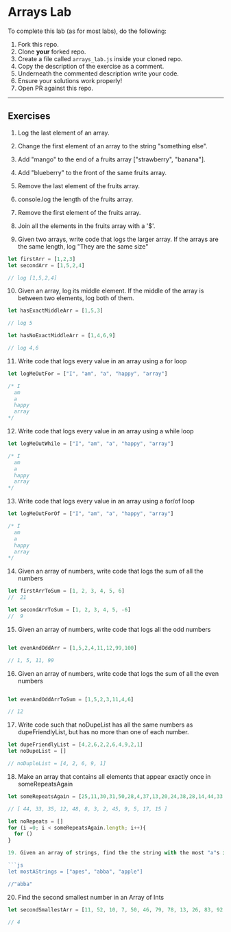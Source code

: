 # Arrays Lab

To complete this lab (as for most labs), do the following:

1. Fork this repo.
2. Clone **your** forked repo.
3. Create a file called `arrays_lab.js` inside your cloned repo.
4. Copy the description of the exercise as a comment.
5. Underneath the commented description write your code.
6. Ensure your solutions work properly!
7. Open PR against this repo.

___

## Exercises

1. Log the last element of an array.
2. Change the first element of an array to the string "something else".
3. Add "mango" to the end of a fruits array ["strawberry", "banana"].
4. Add "blueberry" to the front of the same fruits array.
5. Remove the last element of the fruits array.
6. console.log the length of the fruits array.
7. Remove the first element of the fruits array.
8. Join all the elements in the fruits array with a '$'.


9. Given two arrays, write code that logs the larger array.  If the arrays are the same length, log "They are the same size"

```js
let firstArr = [1,2,3]
let secondArr = [1,5,2,4]

// log [1,5,2,4]
```

10. Given an array, log its middle element.  If the middle of the array is between two elements, log both of them.

```js
let hasExactMiddleArr = [1,5,3]

// log 5

let hasNoExactMiddleArr = [1,4,6,9]

// log 4,6

```

11. Write code that logs every value in an array using a for loop

```js
let logMeOutFor = ["I", "am", "a", "happy", "array"]

/* I
  am
  a
  happy
  array
*/
```

12. Write code that logs every value in an array using a while loop

```js
let logMeOutWhile = ["I", "am", "a", "happy", "array"]

/* I
  am
  a
  happy
  array
*/
```


13. Write code that logs every value in an array using a for/of loop

```js
let logMeOutForOf = ["I", "am", "a", "happy", "array"]

/* I
  am
  a
  happy
  array
*/
```


14. Given an array of numbers, write code that logs the sum of all the numbers

```js
let firstArrToSum = [1, 2, 3, 4, 5, 6]
//  21

let secondArrToSum = [1, 2, 3, 4, 5, -6]
//  9
```


15. Given an array of numbers, write code that logs all the odd numbers

```js

let evenAndOddArr = [1,5,2,4,11,12,99,100]

// 1, 5, 11, 99
```

16. Given an array of numbers, write code that logs the sum of all the even numbers

```js

let evenAndOddArrToSum = [1,5,2,3,11,4,6]

// 12
```

17. Write code such that noDupeList has all the same numbers as dupeFriendlyList, but has no more than one of each number.

```js
let dupeFriendlyList = [4,2,6,2,2,6,4,9,2,1]
let noDupeList = []

// noDupleList = [4, 2, 6, 9, 1]

```

18. Make an array that contains all elements that appear exactly once in someRepeatsAgain

```js
let someRepeatsAgain = [25,11,30,31,50,28,4,37,13,20,24,38,28,14,44,33,7,43,39,35,36,42,1,40,7,14,23,46,21,39,11,42,12,38,41,48,20,23,29,24,50,41,38,23,11,30,50,13,13,16,10,8,3,43,10,20,28,39,24,36,21,13,40,25,37,39,31,4,46,20,38,2,7,11,11,41,45,9,49,31,38,23,41,16,49,29,14,6,6,11,5,39,13,17,43,1,1,15,25]

// [ 44, 33, 35, 12, 48, 8, 3, 2, 45, 9, 5, 17, 15 ]

let noRepeats = []
for (i =0; i < someRepeatsAgain.length; i++){
  for ()
}

19. Given an array of strings, find the the string with the most "a"s in it.

```js
let mostAStrings = ["apes", "abba", "apple"]

//"abba"
```

20. Find the second smallest number in an Array of Ints

```js
let secondSmallestArr = [11, 52, 10, 7, 50, 46, 79, 78, 13, 26, 83, 92, 89, 81, 1, 41, 4, 23, 57, 41, 80, 83, 41, 69]

// 4
```
